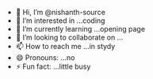 - 👋 Hi, I’m @nishanth-source
- 👀 I’m interested in ...coding
- 🌱 I’m currently learning ...opening page
- 💞️ I’m looking to collaborate on ...
- 📫 How to reach me ...in stydy
- 😄 Pronouns: ...no
- ⚡ Fun fact: ...little busy

<!---
nishanth-source/nishanth-source is a ✨ special ✨ repository because its `README.md` (this file) appears on your GitHub profile.
You can click the Preview link to take a look at your changes.
--->
